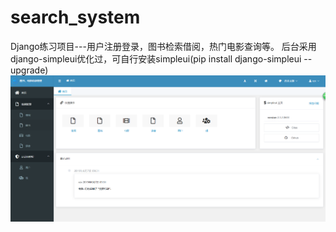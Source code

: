 # search_system
Django练习项目---用户注册登录，图书检索借阅，热门电影查询等。
后台采用django-simpleui优化过，可自行安装simpleui(pip install django-simpleui --upgrade)
![Image text](img/1.png)
